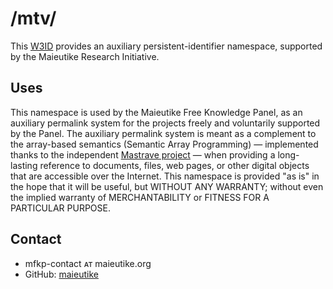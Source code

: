 # /mtv/
This [W3ID](https://w3id.org) provides an auxiliary persistent-identifier namespace, supported by the Maieutike Research Initiative.

## Uses
This namespace is used by the Maieutike Free Knowledge Panel, as an auxiliary permalink system for the projects freely and voluntarily supported by the Panel.
The auxiliary permalink system is meant as a complement to the array-based semantics (Semantic Array Programming) &mdash; implemented thanks to the independent [Mastrave project](http://mastrave.org/) &mdash; when providing a long-lasting reference to documents, files, web pages, or other digital objects that are accessible over the Internet. This namespace is provided "as is" in the hope that it will be useful, but WITHOUT ANY WARRANTY; without even the implied warranty of MERCHANTABILITY or FITNESS FOR A PARTICULAR PURPOSE.

## Contact
* mfkp-contact ᴀᴛ maieutike.org
* GitHub: [maieutike](https://github.com/maieutike)

